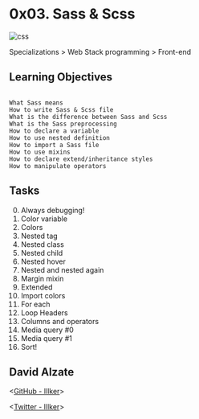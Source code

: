 # 0x03. Sass & Scss


![css](http://www.quickmeme.com/img/1e/1e5bf8b8666ffae4dfedc1f2a455c5545842470877061432912cf0090ecad5b6.jpg)


 Specializations > Web Stack programming > Front-end

## Learning Objectives

```

What Sass means
How to write Sass & Scss file
What is the difference between Sass and Scss
What is the Sass preprocessing
How to declare a variable
How to use nested definition
How to import a Sass file
How to use mixins
How to declare extend/inheritance styles
How to manipulate operators

```

## Tasks

0. Always debugging!
1. Color variable
2. Colors
3. Nested tag
4. Nested class
5. Nested child
6. Nested hover
7. Nested and nested again
8. Margin mixin
9. Extended
10. Import colors
11. For each
12. Loop Headers
13. Columns and operators
14. Media query #0
15. Media query #1
16. Sort!



## David Alzate 

<[GitHub - Illker](https://github.com/illker)>

<[Twitter - Illker](https://twitter.com/illker)>